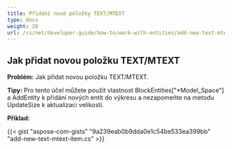 ```yaml
---
title: Přidání nové položky TEXT/MTEXT
type: docs
weight: 20
url: /cs/net/developer-guide/how-to/work-with-entities/add-new-text-mtext-item/
---
```


## **Jak přidat novou položku TEXT/MTEXT**

**Problém:** Jak přidat novou položku TEXT/MTEXT.

**Tipy:** Pro tento účel můžete použít vlastnost BlockEntities["*Model_Space"] a AddEntity k přidání nových entit do výkresu a nezapomeňte na metodu UpdateSize k aktualizaci velikostí.

**Příklad:**

{{< gist "aspose-com-gists" "9a239eab0b9dda0e1c54be533ea399bb" "add-new-text-mtext-item.cs" >}}
